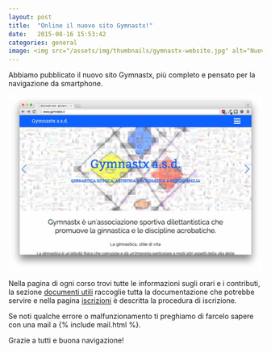 ```yaml
---
layout: post
title:  "Online il nuovo sito Gymnastx!"
date:   2015-08-16 15:53:42
categories: general
image: <img src="/assets/img/thumbnails/gymnastx-website.jpg" alt="Nuovo sito Gymnastx a.s.d.">
---
```

Abbiamo pubblicato il nuovo sito Gymnastx, più completo e pensato per la navigazione da smartphone.

![Nuovo sito Gymnastx a.s.d.](/assets/img/gymnastx-website.jpg)

Nella pagina di ogni corso trovi tutte le informazioni sugli orari e i contributi, la sezione [documenti utili](/documenti-utili/) raccoglie tutta la documentazione che potrebbe servire e nella pagina [iscrizioni](/iscrizioni/) è descritta la procedura di iscrizione.

Se noti qualche errore o malfunzionamento ti preghiamo di farcelo sapere con una mail a {% include mail.html %}.

Grazie a tutti e buona navigazione!
